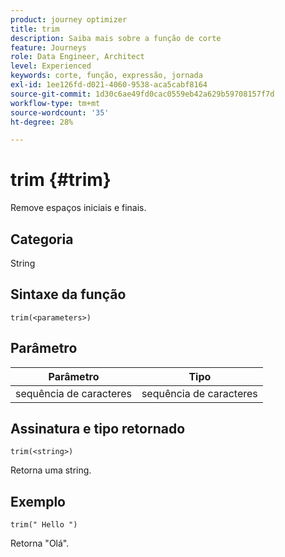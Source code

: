 ```yaml
---
product: journey optimizer
title: trim
description: Saiba mais sobre a função de corte
feature: Journeys
role: Data Engineer, Architect
level: Experienced
keywords: corte, função, expressão, jornada
exl-id: 1ee126fd-d021-4060-9538-aca5cabf8164
source-git-commit: 1d30c6ae49fd0cac0559eb42a629b59708157f7d
workflow-type: tm+mt
source-wordcount: '35'
ht-degree: 28%

---
```


# trim {#trim}

Remove espaços iniciais e finais.

## Categoria

String

## Sintaxe da função

`trim(<parameters>)`

## Parâmetro

| Parâmetro | Tipo |
|-----------|------------------|
| sequência de caracteres | sequência de caracteres |

## Assinatura e tipo retornado

`trim(<string>)`

Retorna uma string.

## Exemplo

`trim(" Hello ")`

Retorna &quot;Olá&quot;.
